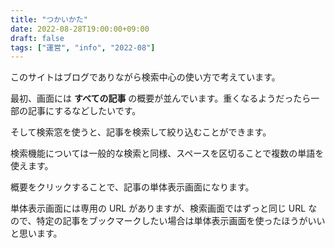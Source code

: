 ```yaml
---
title: "つかいかた"
date: 2022-08-28T19:00:00+09:00
draft: false
tags: ["運営", "info", "2022-08"]
---
```


このサイトはブログでありながら検索中心の使い方で考えています。

最初、画面には **すべての記事** の概要が並んでいます。重くなるようだったら一部の記事にするなどしたいです。

そして検索窓を使うと、記事を検索して絞り込むことができます。

検索機能については一般的な検索と同様、スペースを区切ることで複数の単語を使えます。

概要をクリックすることで、記事の単体表示画面になります。

単体表示画面には専用の URL がありますが、検索画面ではずっと同じ URL なので、特定の記事をブックマークしたい場合は単体表示画面を使ったほうがいいと思います。
